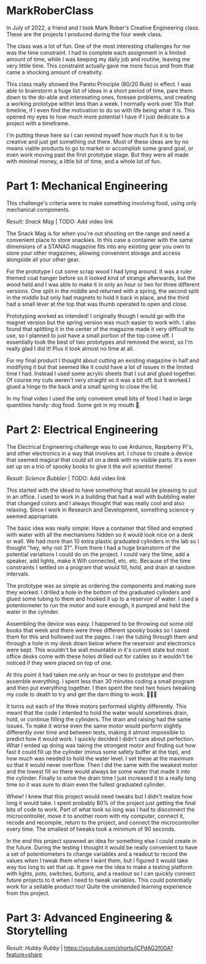 # MarkRoberClass
In July of 2022, a friend and I took Mark Rober's Creative Engineering class. These are the projects I produced during the four week class.

The class was a lot of fun. One of the most interesting challenges for me was the time constraint. I had to complete each assignment in a limited amount of time, while I was keeping my daily job and routine, leaving me very littile time. This constraint actually gave me more focus and from that came a shocking amount of creativity.

This class really showed the Pareto Principle (80/20 Rule) in effect. I was able to brainstorm a huge list of ideas in a short period of time, pare them down to the do-able and intereseting ones, foresee problems, and creating a working prototype within less than a week. I normally work over 10x that timeline, if I even find the motivation to do so with life being what it is. This opened my eyes to how much more potential I have if I just dedicate to a project with a timeframe.

I'm putting these here so I can remind myself how much fun it is to be creative and just get something out there. Most of these ideas are by no means viable products to go to market or accomplish some grand goal, or even work moving past the first prototype stage. But they were all made with minimal money, a little bit of time, and a whole lot of fun.

# Part 1: Mechanical Engineering
This challenge's criteria were to make something involving food, using only mechanical components.

*Result: Snack Mag*  | TODO: Add video link

The Snack Mag is for when you're out shooting on the range and need a convenient place to store snackies. In this case a container with the same dimensions of a STANAG magazine fits into any existing gear you own to store your other magazines, allowing convenient storage and access alongside all your other gear.

For the prototype I cut some scrap wood I had lying around. It was a ruler themed coat hanger before so it looked kind of strange afterwards, but the wood held and I was able to make it in only an hour or two for three different versions. One split in the middle and returned with a spring, the second split in the middle but only had magnets to hold it back in place, and the third had a small lever at the top that was thumb operated to open and close.

Prototyping worked as intended! I originally though I would go with the magnet version but the spring version was much easier to work with. I also found that splitting it in the center of the magazine made it very difficult to use, so I planned to just have a small portion of the top come off. I essentially took the best of two prototypes and removed the worst, so I'm really glad I did it! Plus it took almost no time at all.

For my final product I thought about cutting an existing magazine in half and modifying it but that seemed like it could have a lot of issues in the limited time I had. Instead I used some acrylic sheets that I cut and glued together. Of course my cuts weren't very straight so it was a bit off, but it worked.I glued a hinge to the back and a small spring to close the lid.

In my final video I used the only conveient small bits of food I had in large quantities handy: dog food. Some got in my mouth 🤢.

# Part 2: Electrical Engineering 
The Electrical Engineering challenge was to use Arduinos, Raspberry Pi's, and other electronics in a way that involves art. I chose to create a device that seemed magical that could sit on a desk with no visible parts. It's even set up on a trio of spooky books to give it the evil scientist theme!

*Result: Science Bubbler* | TODO: Add video link

This started with the idead to have something that would be pleasing to put in an office. I used to work in a building that had a wall with bubbling water that changed colors and I always thought that was really cool and also relaxing. Since I work in Research and Development, something science-y seemed appropriate.

The basic idea was really simple: Have a container that filled and emptied with water with all the mechanisms hidden so it would look nice on a desk or wall. We had more than 10 extra plastic graduated cylinders in the lab so I thought "hey, why not 3?". From there I had a huge brainstorm of the potential variations I could do on the project. I could vary the time, add a speaker, add lights, make it Wifi connected, etc. etc. Because of the time constraints I settled on a program that would fill, hold, and drain at random intervals.

The prototype was as simple as ordering the components and making sure they worked. I drilled a hole in the bottom of the graduated cylinders and glued some tubing to them and hooked it up to a reservoir of water. I used a potentiometer to run the motor and sure enough, it pumped and held the water in the cylinder.

Assembling the device was easy. I happened to be throwing out some old books that week and there were three different spooky books so I saved them for this and hollowed out the pages. I ran the tubing through them and through a hole in my desk down below where the reservoir and electronics were kept. This wouldn't be wall mountable in it's current state but most office desks come with these holes drilled out for cables so it wouldn't be noticed if they were placed on top of one.

At this point it had taken me only an hour or two to prototype and then assemble everything. I spent less than 30 minutes coding a small program and then put everything together. I then spent the next two hours tweaking my code to death to try and get the darn thing to work. 🤦🏻‍♂️

It turns out each of the three motors performed slightly differently. This meant that the code I intented to hold the water would sometimes drain, hold, or continue filling the cylinders. The drain and raising had the same issues. To make it worse even the same motor would perform slightly differently over time and between tests, making it almost impossible to predict how it would work. I quickly decided I didn't care about perfection. What I ended up doing was taking the strongest motor and finding out how fast it could fill up the cylinder (minus some safety buffer at the top), and how much was needed to hold the water level. I set these at the maximum so that it would never overflow. Then I did the same with the weakest motor and the lowest fill so there would always be some water that made it into the cylinder. Finally to solve the drain time I just increased it to a really long time so it was sure to drain even the fullest graduated cylinder.

Whew! I knew that this project would need tweaks but I didn't realize how long it would take. I spent probably 80% of the project just getting the final bits of code to work. Part of what took so long was I had to disconnect the microcontroller, move it to another room with my computer, connect it, recode and recompile, return to the project, and connect the microcontroller every time. The smallest of tweaks took a minimum of 90 seconds.

In the end this project spawned an idea for something else I could create in the future. During the testing I thought it would be really convenient to have a set of potentiometers to change variables and a readout to record the values when I tweak them where I want them, but I figured it would take way too long to set that up. It gave me the idea to make a testing platform with lights, pots, switches, buttons, and a readout so I can quickly connect future projects to it when I need to tweak variables. This could potentially work for a sellable product too! Quite the unintended learning experience from this project.

# Part 3: Advanced Engineering & Storytelling

*Result: Hubby Rubby* | https://youtube.com/shorts/ICPdAG2f00A?feature=share
